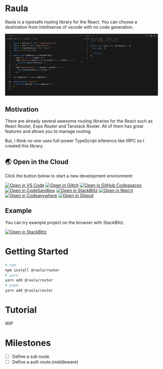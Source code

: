 # Raula

Raula is a typesafe routing library for the React. You can choose a destination from intellisense of vscode with no code generation.

<img src="./docs/video/introduction.gif" />

## Motivation

There are already several awesome routing libraries for the React such as React Router, Expo Router and Tanstack Router. All of them has great features and allows you to manage routing.

But, I think no one uses full-power TypeScript inference like tRPC so I created this library.

## 🌏  Open in the Cloud 
Click the button below to start a new development environment:

[![Open in VS Code](https://img.shields.io/badge/Open%20in-VS%20Code-blue?logo=visualstudiocode)](https://vscode.dev/github/toyamarinyon/raula/tree/main/examples/app)
[![Open in Glitch](https://img.shields.io/badge/Open%20in-Glitch-blue?logo=glitch)](https://glitch.com/edit/#!/import/github/toyamarinyon/raula/tree/main/examples/app)
[![Open in GitHub Codespaces](https://github.com/codespaces/badge.svg)](https://codespaces.new/toyamarinyon/raula/tree/main/examples/app)
[![Open in CodeSandbox](https://assets.codesandbox.io/github/button-edit-lime.svg)](https://codesandbox.io/s/github/toyamarinyon/raula/tree/main/examples/app)
[![Open in StackBlitz](https://developer.stackblitz.com/img/open_in_stackblitz.svg)](https://stackblitz.com/github/toyamarinyon/raula/tree/main/examples/app)
[![Open in Repl.it](https://replit.com/badge/github/withastro/astro)](https://replit.com/github/toyamarinyon/raula/tree/main/examples/app)
[![Open in Codeanywhere](https://codeanywhere.com/img/open-in-codeanywhere-btn.svg)](https://app.codeanywhere.com/#https://github.com/toyamarinyon/raula/tree/main/examples/app)
[![Open in Gitpod](https://gitpod.io/button/open-in-gitpod.svg)](https://gitpod.io/#https://github.com/toyamarinyon/raula/tree/main/examples/app)

## Example

You can try example project on the browser with StackBlitz.

[![Open in StackBlitz](https://developer.stackblitz.com/img/open_in_stackblitz.svg)](https://stackblitz.com/github/toyamarinyon/raula/tree/main/examples/app)

# Getting Started

```bash
# npm
npm install @raula/router
# yarn
yarn add @raula/router
# pnpm
yarn add @raula/router
```
# Tutorial

WIP

# Milestones

- [ ] Define a sub route.
- [ ] Define a auth route.(middleware)
